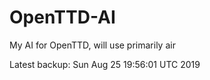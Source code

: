 # OpenTTD-AI
My AI for OpenTTD, will use primarily air

Latest backup: Sun Aug 25 19:56:01 UTC 2019
